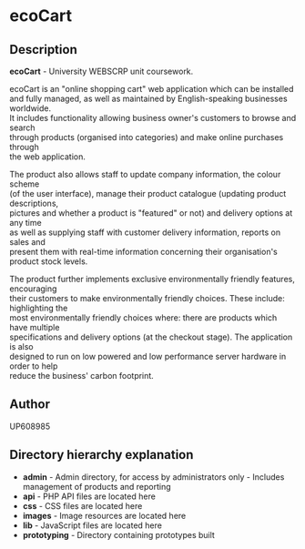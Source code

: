 ecoCart
=======

Description
-----------
**ecoCart** - University WEBSCRP unit coursework.

ecoCart is an "online shopping cart" web application which can be installed  
and fully managed, as well as maintained by English-speaking businesses worldwide.  
It includes functionality allowing business owner's customers to browse and search  
through products (organised into categories) and make online purchases through  
the web application.

The product also allows staff to update company information, the colour scheme  
(of the user interface), manage their product catalogue (updating product descriptions,  
pictures and whether a product is "featured" or not) and delivery options at any time  
as well as supplying staff with customer delivery information, reports on sales and  
present them with real-time information concerning their organisation's product stock levels.

The product further implements exclusive environmentally friendly features, encouraging  
their customers to make environmentally friendly choices. These include: highlighting the  
most environmentally friendly choices where: there are products which have multiple  
specifications and delivery options (at the checkout stage). The application is also  
designed to run on low powered and low performance server hardware in order to help  
reduce the business' carbon footprint.

Author
-----------
UP608985

Directory hierarchy explanation
-----------  
* **admin** - Admin directory, for access by administrators only - Includes management of products and reporting
* **api** - PHP API files are located here  
* **css** - CSS files are located here  
* **images** - Image resources are located here  
* **lib** - JavaScript files are located here  
* **prototyping** - Directory containing prototypes built  